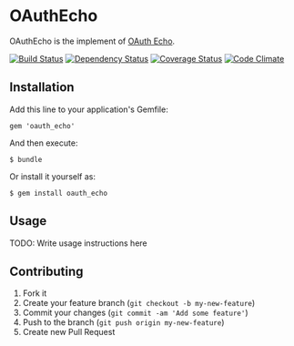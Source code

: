 # OAuthEcho

OAuthEcho is the implement of [OAuth Echo](https://dev.twitter.com/oauth/echo).

[![Build Status](https://travis-ci.org/kmats/oauth_echo.svg?branch=master)](https://travis-ci.org/kmats/oauth_echo)
[![Dependency Status](https://gemnasium.com/kmats/oauth_echo.svg)](https://gemnasium.com/kmats/oauth_echo)
[![Coverage Status](https://coveralls.io/repos/kmats/oauth_echo/badge.png)](https://coveralls.io/r/kmats/oauth_echo)
[![Code Climate](https://codeclimate.com/github/kmats/oauth_echo/badges/gpa.svg)](https://codeclimate.com/github/kmats/oauth_echo)

## Installation

Add this line to your application's Gemfile:

    gem 'oauth_echo'

And then execute:

    $ bundle

Or install it yourself as:

    $ gem install oauth_echo

## Usage

TODO: Write usage instructions here

## Contributing

1. Fork it
2. Create your feature branch (`git checkout -b my-new-feature`)
3. Commit your changes (`git commit -am 'Add some feature'`)
4. Push to the branch (`git push origin my-new-feature`)
5. Create new Pull Request
